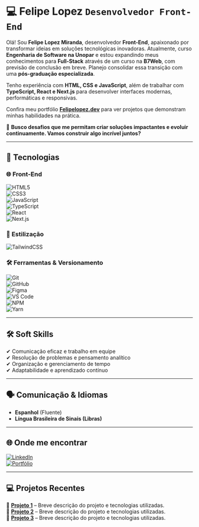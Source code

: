 # 💻 Felipe Lopez **`Desenvolvedor Front-End`**  

Olá! Sou **Felipe Lopez Miranda**, desenvolvedor **Front-End**, apaixonado por transformar ideias em soluções tecnológicas inovadoras. Atualmente, curso **Engenharia de Software na Unopar** e estou expandindo meus conhecimentos para **Full-Stack** através de um curso na **B7Web**, com previsão de conclusão em breve. Planejo consolidar essa transição com uma **pós-graduação especializada**.  

Tenho experiência com **HTML, CSS e JavaScript**, além de trabalhar com **TypeScript, React e Next.js** para desenvolver interfaces modernas, performáticas e responsivas.  

Confira meu portfólio **[Felipelopez.dev](https://www.felipelopez.dev)** para ver projetos que demonstram minhas habilidades na prática.  

🚀 **Busco desafios que me permitam criar soluções impactantes e evoluir continuamente. Vamos construir algo incrível juntos?**  

---

## 🚀 Tecnologias  

### 🌐 **Front-End**  
![HTML5](https://img.shields.io/badge/HTML5-%23E34F26.svg?style=for-the-badge&logo=html5&logoColor=white)  
![CSS3](https://img.shields.io/badge/CSS3-%231572B6.svg?style=for-the-badge&logo=css3&logoColor=white)  
![JavaScript](https://img.shields.io/badge/JavaScript-%23F7DF1E.svg?style=for-the-badge&logo=javascript&logoColor=black)  
![TypeScript](https://img.shields.io/badge/TypeScript-%23007ACC.svg?style=for-the-badge&logo=typescript&logoColor=white)  
![React](https://img.shields.io/badge/React-%2361DAFB.svg?style=for-the-badge&logo=react&logoColor=black)  
![Next.js](https://img.shields.io/badge/Next.js-%23000000.svg?style=for-the-badge&logo=next.js&logoColor=white)  

### 🎨 **Estilização**  
![TailwindCSS](https://img.shields.io/badge/TailwindCSS-%2306B6D4.svg?style=for-the-badge&logo=tailwindcss&logoColor=white)  

### 🛠 **Ferramentas & Versionamento**  
![Git](https://img.shields.io/badge/Git-%23F05033.svg?style=for-the-badge&logo=git&logoColor=white)  
![GitHub](https://img.shields.io/badge/GitHub-%23181717.svg?style=for-the-badge&logo=github&logoColor=white)  
![Figma](https://img.shields.io/badge/Figma-%23000000.svg?style=for-the-badge&logo=figma&logoColor=white)  
![VS Code](https://img.shields.io/badge/VS%20Code-%23007ACC.svg?style=for-the-badge&logo=visual-studio-code&logoColor=white)  
![NPM](https://img.shields.io/badge/NPM-%23CB3837.svg?style=for-the-badge&logo=npm&logoColor=white)  
![Yarn](https://img.shields.io/badge/Yarn-%230000FF.svg?style=for-the-badge&logo=yarn&logoColor=white)  

---

## 🛠 Soft Skills  
✔ Comunicação eficaz e trabalho em equipe  
✔ Resolução de problemas e pensamento analítico  
✔ Organização e gerenciamento de tempo  
✔ Adaptabilidade e aprendizado contínuo  

---

## 🗣 Comunicação & Idiomas  
- **Espanhol** (Fluente)  
- **Língua Brasileira de Sinais (Libras)**  

---

## 🌐 Onde me encontrar  

[![LinkedIn](https://img.shields.io/badge/LinkedIn-%230077B5.svg?&style=for-the-badge&logo=linkedin&logoColor=white)](URL_DO_LINKEDIN)  
[![Portfólio](https://img.shields.io/badge/Portfólio-%23ffb400.svg?&style=for-the-badge&logo=web&logoColor=black)](https://www.felipelopez.dev)  

---

## 💻 Projetos Recentes  

🔹 **[Projeto 1](LINK_DO_REPO)** – Breve descrição do projeto e tecnologias utilizadas.  
🔹 **[Projeto 2](LINK_DO_REPO)** – Breve descrição do projeto e tecnologias utilizadas.  
🔹 **[Projeto 3](LINK_DO_REPO)** – Breve descrição do projeto e tecnologias utilizadas.  
